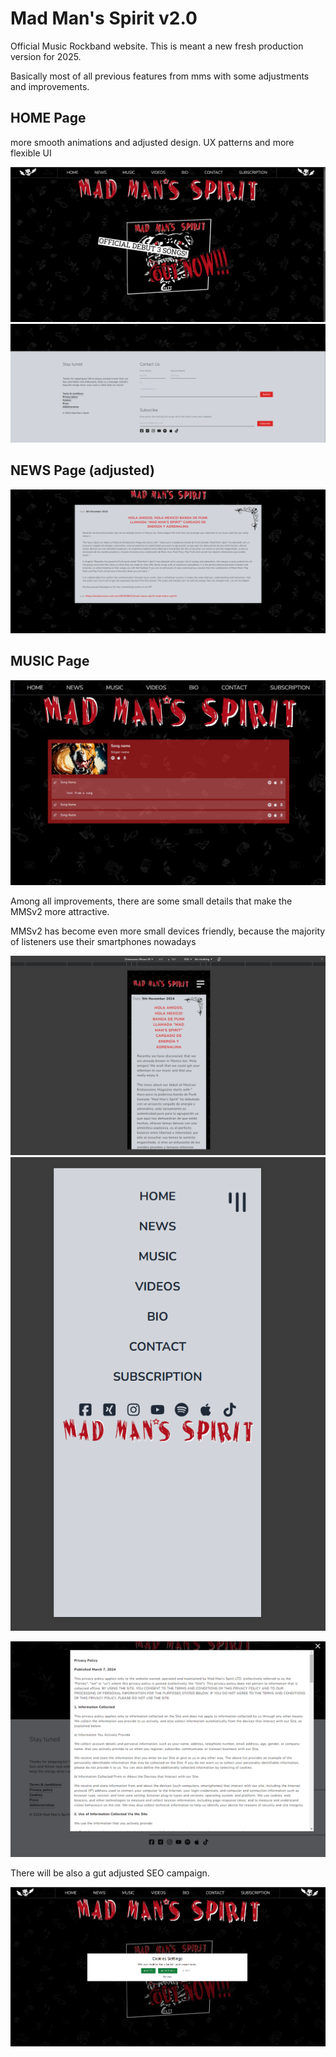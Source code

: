 
# Mad Man's Spirit v2.0

Official Music Rockband website. This is meant a new fresh production version for 2025.

Basically most of all previous features from mms with some adjustments and improvements.

## HOME Page

more smooth animations and adjusted design. UX patterns and more flexible UI

![](public/git/pic1.png)
![](public/git/pic2.png)

## NEWS Page (adjusted)

![](public/git/pic3.png)

## MUSIC Page

![](public/git/pic4.png)

Among all improvements, there are some small details that make the MMSv2 more attractive.

MMSv2 has become even more small devices friendly, because the majority of listeners use their smartphones nowadays

![](public/git/pic5.png)
![](public/git/pic6.png)


![](public/git/pic7.png)

There will be also a gut adjusted SEO campaign.

![](public/git/pic8.png)
